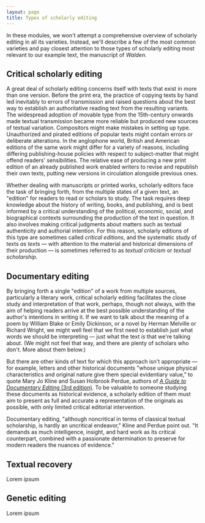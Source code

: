 ```yaml
---
layout: page
title: Types of scholarly editing
---
```


In these modules, we won't attempt a comprehensive overview of scholarly editing in all its varieties. Instead, we'll describe a few of the most common varieties and pay closest attention to those types of scholarly editing most relevant to our example text, the manuscript of *Walden*.

## Critical scholarly editing

A great deal of scholarly editing concerns itself with texts that exist in more than one version. Before the print era, the practice of copying texts by hand led inevitably to errors of transmission and raised questions about the best way to establish an authoritative reading text from the resulting variants. The widespread adoption of movable type from the 15th-century onwards made textual transmission became more reliable but produced new sources of textual variation. Compositors might make mistakes in setting up type. Unauthorized and pirated editions of popular texts might contain errors or deliberate alterations. In the anglophone world, British and American editions of the same work might differ for a variety of reasons, including differing publishing-house policies with respect to subject-matter that might offend readers' sensibilities. The relative ease of producing a new print edition of an already published work enabled writers to revise and republish their own texts, putting new versions in circulation alongside previous ones.

Whether dealing with manuscripts or printed works, scholarly editors face the task of bringing forth, from the multiple states of a given text, an "edition" for readers to read or scholars to study. The task requires deep knowledge about the history of writing, books, and publishing, and is best informed by a critical understanding of the political, economic, social, and biographical contexts surrounding the production of the text in question. It also involves making critical judgments about matters such as textual authenticity and authorial intention. For this reason, scholarly editions of this type are sometimes called *critical editions*, and the systematic study of texts *as texts* — with attention to the material and historical dimensions of their production — is sometimes referred to as *textual criticism* or *textual scholarship*.

## Documentary editing

By bringing forth a single "edition" of a work from multiple sources, particularly a literary work, critical scholarly editing facilitates the close study and interpretation of that work, perhaps, though not always, with the aim of helping readers arrive at the best possible understanding of the author's intentions in writing it. If we want to talk about the meaning of a poem by William Blake or Emily Dickinson, or a novel by Herman Melville or Richard Wright, we might well feel that we first need to establish just what words we should be interpreting — just what the text *is* that we're talking about. (We might not feel that way, and there are plenty of scholars who don't. More about them below.)

But there are other kinds of text for which this approach isn't appropriate — for example, letters and other historical documents "whose
unique physical characteristics and original nature give them special evidentiary value," to quote Mary Jo Kline and Susan Holbrook Perdue, authors of [*A Guide to Documentary Editing* (3rd edition)](https://gde.upress.virginia.edu/01A-gde.html). To be valuable to someone studying these documents as historical evidence, a scholarly edition of them must aim to present as full and accurate a representation of the originals as possible, with only limited critical editorial intervention. 

Documentary editing, "although noncritical in terms of classical textual scholarship, is hardly an uncritical endeavor," Kline and Perdue point out. "It demands as much intelligence, insight, and hard work as its critical counterpart, combined with a passionate determination to preserve for modern readers the nuances of evidence."

## Textual recovery

Lorem ipsum

## Genetic editing

Lorem ipsum


